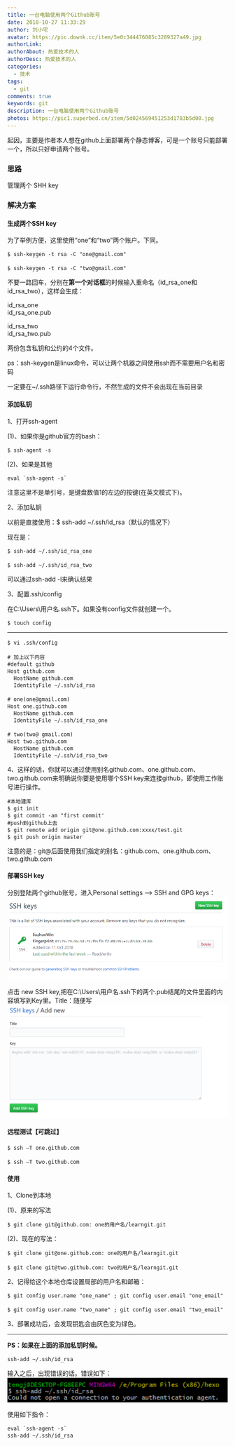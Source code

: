 ```yaml
---
title: 一台电脑使用两个Github账号
date: 2018-10-27 11:33:29
author: 刘小宅
avatar: https://pic.downk.cc/item/5e0c344476085c3289327a49.jpg
authorLink: 
authorAbout: 热爱技术的人
authorDesc: 热爱技术的人
categories:
  - 技术
tags:
  - git
comments: true
keywords: git
description: 一台电脑使用两个Github账号
photos: https://pic1.superbed.cn/item/5d024569451253d1783b5d00.jpg
---
```

起因，主要是作者本人想在github上面部署两个静态博客，可是一个账号只能部署一个，所以只好申请两个账号。


### 思路

管理两个 SHH key

### 解决方案

#### 生成两个SSH key

为了举例方便，这里使用“one”和“two”两个账户。下同。
```
$ ssh-keygen -t rsa -C "one@gmail.com"

$ ssh-keygen -t rsa -C "two@gmail.com"
```

不要一路回车，分别在**第一个对话框**的时候输入重命名（id_rsa_one和id_rsa_two），这样会生成：  

id_rsa_one  
id_rsa_one.pub

id_rsa_two  
id_rsa_two.pub

两份包含私钥和公约的4个文件。

ps：ssh-keygen是linux命令，可以让两个机器之间使用ssh而不需要用户名和密码

一定要在~/.ssh路径下运行命令行，不然生成的文件不会出现在当前目录

#### 添加私钥

1、打开ssh-agent

(1)、如果你是github官方的bash：  
```
$ ssh-agent -s
```

(2)、如果是其他
```
eval `ssh-agent -s`
```

注意这里不是单引号，是键盘数值1的左边的按键(在英文模式下)。

2、添加私钥

以前是直接使用：$ ssh-add ~/.ssh/id_rsa（默认的情况下）

现在是：

```
$ ssh-add ~/.ssh/id_rsa_one

$ ssh-add ~/.ssh/id_rsa_two
```

可以通过ssh-add -l来确认结果

3、配置.ssh/config

在C:\Users\用户名\.ssh下。如果没有config文件就创建一个。

```
$ touch config
```
---

```
$ vi .ssh/config
 
# 加上以下内容
#default github
Host github.com
  HostName github.com
  IdentityFile ~/.ssh/id_rsa

# one(one@gmail.com)
Host one.github.com
  HostName github.com
  IdentityFile ~/.ssh/id_rsa_one

# two(two@ gmail.com)
Host two.github.com
  HostName github.com
  IdentityFile ~/.ssh/id_rsa_two

```

4、这样的话，你就可以通过使用别名github.com、one.github.com、two.github.com来明确说你要是使用哪个SSH key来连接github，即使用工作账号进行操作。

```
#本地建库
$ git init
$ git commit -am "first commit'
#push到github上去
$ git remote add origin git@one.github.com:xxxx/test.git
$ git push origin master
```
注意的是：git@后面使用我们指定的别名：github.com、one.github.com、two.github.com

#### 部署SSH key

分别登陆两个github账号，进入Personal settings –> SSH and GPG keys：
<img src="/imgs/QQ截图20181027141203.png"/>

点击 new SSH key,把在C:\Users\用户名\.ssh下的两个.pub结尾的文件里面的内容填写到Key里。Title：随便写
<img src="/imgs/QQ截图20181027142019.png"/>


#### 远程测试【可跳过】
```
$ ssh –T one.github.com

$ ssh –T two.github.com
```

#### 使用

1、Clone到本地

(1)、原来的写法
```
$ git clone git@github.com: one的用户名/learngit.git
```

(2)、现在的写法：
```
$ git clone git@one.github.com: one的用户名/learngit.git

$ git clone git@two.github.com: two的用户名/learngit.git
```

2、记得给这个本地仓库设置局部的用户名和邮箱：
```
$ git config user.name "one_name" ; git config user.email "one_email"

$ git config user.name "two_name" ; git config user.email "two_email"
```

3、部署成功后，会发现钥匙会由灰色变为绿色。

---

**PS：如果在上面的添加私钥时候。**
```
ssh-add ~/.ssh/id_rsa
```
输入之后，出现错误的话。错误如下：
<img src="/imgs/QQ截图20181027142809.png"/>

使用如下指令：
```
eval `ssh-agent -s`
ssh-add ~/.ssh/id_rsa
```
